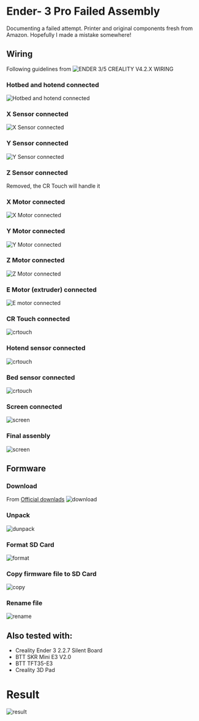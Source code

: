 # Ender- 3 Pro Failed Assembly


Documenting a failed attempt. Printer and original components fresh from Amazon. Hopefully I made a mistake somewhere!


## Wiring
Following guidelines from ![ENDER 3/5 CREALITY V4.2.X WIRING](https://i.imgur.com/Ckp76qd.jpg)

### Hotbed and hotend connected
![Hotbed and hotend connected](img/IMG_20220810_003835_876.jpg)

### X Sensor connected
![X Sensor connected](img/IMG_20220810_004016_739.jpg)

### Y Sensor connected
![Y Sensor connected](img/IMG_20220810_004109_565.jpg)

### Z Sensor connected
Removed, the CR Touch will handle it

### X Motor connected
![X Motor connected](img/IMG_20220810_004205_877.jpg)

### Y Motor connected
![Y Motor connected](img/IMG_20220810_004250_643.jpg)

### Z Motor connected
![Z Motor connected](img/IMG_20220810_004314_958.jpg)

### E Motor (extruder) connected
![E motor connected](img/IMG_20220810_004352_253.jpg)

### CR Touch connected
![crtouch](img/IMG_20220810_004422_329.jpg)

### Hotend sensor connected
![crtouch](img/IMG_20220810_004600_255.jpg)

### Bed sensor connected
![crtouch](img/IMG_20220810_004613_845.jpg)

### Screen connected
![screen](img/IMG_20220810_004644_885.jpg)

### Final assenbly
![screen](img/IMG_20220810_004712_480.jpg)

## Formware
### Download
From [Official downlads](https://www.creality.com/pages/download-ender-3-pro?spm=..page_1934481.products_display_1.1)
![download](img/download-firmware.png)

### Unpack
![dunpack](img/unextract.png)

### Format SD Card
![format](img/format.png)

### Copy firmware file to SD Card
![copy](img/copy.png)

### Rename file
![rename](img/rename.png)

## Also tested with:
 - Creality Ender 3 2.2.7 Silent Board
 - BTT SKR Mini E3 V2.0
 - BTT TFT35-E3
 - Creality 3D Pad

 # Result
![result](img/IMG_20220810_010929_799.png)

